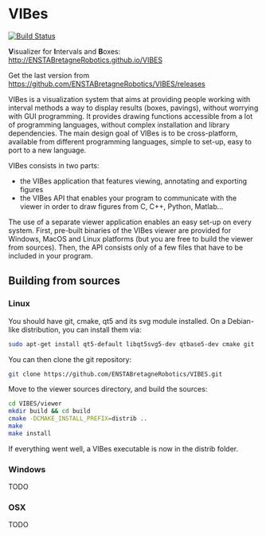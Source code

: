 VIBes
=====

[![Build Status](https://travis-ci.org/ENSTABretagneRobotics/VIBES.png)](https://travis-ci.org/ENSTABretagneRobotics/VIBES)

**V**isualizer for **I**ntervals and **B**oxes: http://ENSTABretagneRobotics.github.io/VIBES

Get the last version from https://github.com/ENSTABretagneRobotics/VIBES/releases

VIBes is a visualization system that aims at providing people working with interval methods a way to display results (boxes, pavings), without worrying with GUI programming. It provides drawing functions accessible from a lot of programming languages, without complex installation and library dependencies.
The main design goal of VIBes is to be cross-platform, available from different programming languages, simple to set-up, easy to port to a new language.

VIBes consists in two parts:
- the VIBes application that features viewing, annotating and exporting figures
- the VIBes API that enables your program to communicate with the viewer in order to draw figures from C, C++, Python, Matlab...

The use of a separate viewer application enables an easy set-up on every system. First, pre-built binaries of the VIBes viewer are provided for Windows, MacOS and Linux platforms (but you are free to build the viewer from sources). Then, the API consists only of a few files that have to be included in your program.

## Building from sources

### Linux

You should have git, cmake, qt5 and its svg module installed. On a Debian-like distribution, you can install them via:

```bash
sudo apt-get install qt5-default libqt5svg5-dev qtbase5-dev cmake git
```

You can then clone the git repository:

```bash
git clone https://github.com/ENSTABretagneRobotics/VIBES.git
```

Move to the viewer sources directory, and build the sources:

```bash
cd VIBES/viewer
mkdir build && cd build
cmake -DCMAKE_INSTALL_PREFIX=distrib ..
make
make install
```

If everything went well, a VIBes executable is now in the distrib folder.

### Windows

TODO

### OSX

TODO
